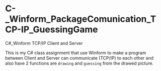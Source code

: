 # C-_Winform_PackageComunication_TCP-IP_GuessingGame
C#_Winform TCP/IP Client and Server 


This is my C# class assignment that use Winform to make a program between Client and Server can communicate (TCP/IP) to each other 
and also have 2 functions are `drawing` and `guessing` from the drawed picture.
